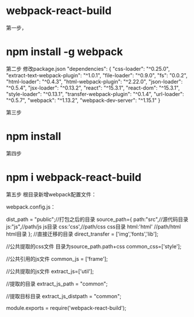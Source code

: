webpack-react-build
====
第一步，
# npm install -g webpack
第二步
修改package.json
"dependencies": {
    "css-loader": "^0.25.0",
    "extract-text-webpack-plugin": "^1.0.1",
    "file-loader": "^0.9.0",
    "fs": "0.0.2",
    "html-loader": "^0.4.3",
    "html-webpack-plugin": "^2.22.0",
    "json-loader": "^0.5.4",
    "jsx-loader": "^0.13.2",
    "react": "^15.3.1",
    "react-dom": "^15.3.1",
    "style-loader": "^0.13.1",
    "transfer-webpack-plugin": "^0.1.4",
    "url-loader": "^0.5.7",
    "webpack": "^1.13.2",
    "webpack-dev-server": "^1.15.1"
  }
  
第三步
# npm install

第四步
# npm i webpack-react-build

第五步
根目录新增webpack配置文件：

webpack.config.js：

dist_path = "public";//打包之后的目录
source_path={
    path:"src",//源代码目录
    js:"js",//path/js js目录
    css:'css',//path/css css目录
    html:'html' //path/html html目录
};
//直接迁移的目录
direct_transfer = ['img','fonts','lib'];

//公共提取的css文件  目录为source_path.path+css
common_css=['style'];

//公共引用的js文件
common_js = ['frame'];

//公共提取的js文件
extract_js=['util'];

//提取的目录
extract_js_path = "common";

//提取目标目录
extract_js_distpath = "common";

module.exports = require('webpack-react-build');
